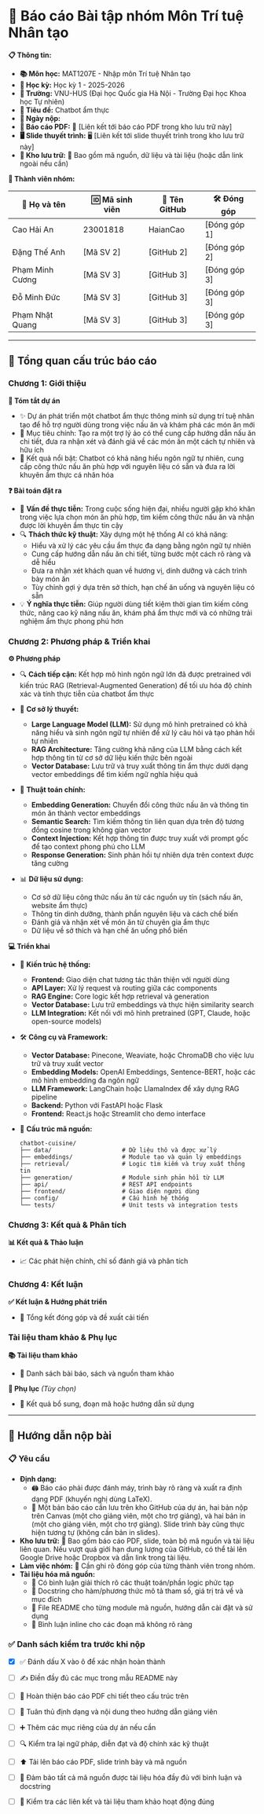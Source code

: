 # 🤖 Báo cáo Bài tập nhóm Môn Trí tuệ Nhân tạo

**📋 Thông tin:**

- **📚 Môn học:** MAT1207E - Nhập môn Trí tuệ Nhân tạo
- **📅 Học kỳ:** Học kỳ 1 - 2025-2026
- **🏫 Trường:** VNU-HUS (Đại học Quốc gia Hà Nội - Trường Đại học Khoa học Tự nhiên)
- **📝 Tiêu đề:** Chatbot ẩm thực
- **📅 Ngày nộp:** 
- **📄 Báo cáo PDF:** 📄 [Liên kết tới báo cáo PDF trong kho lưu trữ này]
- **🖥️ Slide thuyết trình:** 🖥️ [Liên kết tới slide thuyết trình trong kho lưu trữ này]
- **📂 Kho lưu trữ:** 📁 Bao gồm mã nguồn, dữ liệu và tài liệu (hoặc dẫn link ngoài nếu cần)

**👥 Thành viên nhóm:**

| 👤 Họ và tên    | 🆔 Mã sinh viên | 🐙 Tên GitHub | 🛠️ Đóng góp  |
| --------------- | --------------- | ------------- | ------------ |
| Cao Hải An      | 23001818        | HaianCao      | [Đóng góp 1] |
| Đặng Thế Anh    | [Mã SV 2]       | [GitHub 2]    | [Đóng góp 2] |
| Phạm Minh Cương | [Mã SV 3]       | [GitHub 3]    | [Đóng góp 3] |
| Đỗ Minh Đức     | [Mã SV 3]       | [GitHub 3]    | [Đóng góp 3] |
| Phạm Nhật Quang | [Mã SV 3]       | [GitHub 3]    | [Đóng góp 3] |

---

## 📑 Tổng quan cấu trúc báo cáo

### Chương 1: Giới thiệu

**📝 Tóm tắt dự án**

- ✨ Dự án phát triển một chatbot ẩm thực thông minh sử dụng trí tuệ nhân tạo để hỗ trợ người dùng trong việc nấu ăn và khám phá các món ăn mới
- 🎯 Mục tiêu chính: Tạo ra một trợ lý ảo có thể cung cấp hướng dẫn nấu ăn chi tiết, đưa ra nhận xét và đánh giá về các món ăn một cách tự nhiên và hữu ích
- 🌟 Kết quả nổi bật: Chatbot có khả năng hiểu ngôn ngữ tự nhiên, cung cấp công thức nấu ăn phù hợp với nguyên liệu có sẵn và đưa ra lời khuyên ẩm thực cá nhân hóa

**❓ Bài toán đặt ra**

- 📌 **Vấn đề thực tiễn:** Trong cuộc sống hiện đại, nhiều người gặp khó khăn trong việc lựa chọn món ăn phù hợp, tìm kiếm công thức nấu ăn và nhận được lời khuyên ẩm thực tin cậy
- 🔍 **Thách thức kỹ thuật:** Xây dựng một hệ thống AI có khả năng:
  - Hiểu và xử lý các yêu cầu ẩm thực đa dạng bằng ngôn ngữ tự nhiên
  - Cung cấp hướng dẫn nấu ăn chi tiết, từng bước một cách rõ ràng và dễ hiểu
  - Đưa ra nhận xét khách quan về hương vị, dinh dưỡng và cách trình bày món ăn
  - Tùy chỉnh gợi ý dựa trên sở thích, hạn chế ăn uống và nguyên liệu có sẵn
- 💡 **Ý nghĩa thực tiễn:** Giúp người dùng tiết kiệm thời gian tìm kiếm công thức, nâng cao kỹ năng nấu ăn, khám phá ẩm thực mới và có những trải nghiệm ẩm thực phong phú hơn

### Chương 2: Phương pháp & Triển khai

**⚙️ Phương pháp**

- 🔍 **Cách tiếp cận:** Kết hợp mô hình ngôn ngữ lớn đã được pretrained với kiến trúc RAG (Retrieval-Augmented Generation) để tối ưu hóa độ chính xác và tính thực tiễn của chatbot ẩm thực

- 🧠 **Cơ sở lý thuyết:**

  - **Large Language Model (LLM):** Sử dụng mô hình pretrained có khả năng hiểu và sinh ngôn ngữ tự nhiên để xử lý câu hỏi và tạo phản hồi tự nhiên
  - **RAG Architecture:** Tăng cường khả năng của LLM bằng cách kết hợp thông tin từ cơ sở dữ liệu kiến thức bên ngoài
  - **Vector Database:** Lưu trữ và truy xuất thông tin ẩm thực dưới dạng vector embeddings để tìm kiếm ngữ nghĩa hiệu quả

- 🔧 **Thuật toán chính:**

  - **Embedding Generation:** Chuyển đổi công thức nấu ăn và thông tin món ăn thành vector embeddings
  - **Semantic Search:** Tìm kiếm thông tin liên quan dựa trên độ tương đồng cosine trong không gian vector
  - **Context Injection:** Kết hợp thông tin được truy xuất với prompt gốc để tạo context phong phú cho LLM
  - **Response Generation:** Sinh phản hồi tự nhiên dựa trên context được tăng cường

- 📊 **Dữ liệu sử dụng:**
  - Cơ sở dữ liệu công thức nấu ăn từ các nguồn uy tín (sách nấu ăn, website ẩm thực)
  - Thông tin dinh dưỡng, thành phần nguyên liệu và cách chế biến
  - Đánh giá và nhận xét về món ăn từ chuyên gia ẩm thực
  - Dữ liệu về sở thích và hạn chế ăn uống phổ biến

**💻 Triển khai**

- 🧩 **Kiến trúc hệ thống:**

  - **Frontend:** Giao diện chat tương tác thân thiện với người dùng
  - **API Layer:** Xử lý request và routing giữa các components
  - **RAG Engine:** Core logic kết hợp retrieval và generation
  - **Vector Database:** Lưu trữ embeddings và thực hiện similarity search
  - **LLM Integration:** Kết nối với mô hình pretrained (GPT, Claude, hoặc open-source models)

- 🛠️ **Công cụ và Framework:**

  - **Vector Database:** Pinecone, Weaviate, hoặc ChromaDB cho việc lưu trữ và truy xuất vector
  - **Embedding Models:** OpenAI Embeddings, Sentence-BERT, hoặc các mô hình embedding đa ngôn ngữ
  - **LLM Framework:** LangChain hoặc LlamaIndex để xây dựng RAG pipeline
  - **Backend:** Python với FastAPI hoặc Flask
  - **Frontend:** React.js hoặc Streamlit cho demo interface

- 📁 **Cấu trúc mã nguồn:**
  ```
  chatbot-cuisine/
  ├── data/                    # Dữ liệu thô và được xử lý
  ├── embeddings/              # Module tạo và quản lý embeddings
  ├── retrieval/               # Logic tìm kiếm và truy xuất thông tin
  ├── generation/              # Module sinh phản hồi từ LLM
  ├── api/                     # REST API endpoints
  ├── frontend/                # Giao diện người dùng
  ├── config/                  # Cấu hình hệ thống
  └── tests/                   # Unit tests và integration tests
  ```

### Chương 3: Kết quả & Phân tích

**📊 Kết quả & Thảo luận**

- 📈 Các phát hiện chính, chỉ số đánh giá và phân tích

### Chương 4: Kết luận

**✅ Kết luận & Hướng phát triển**

- 🔭 Tổng kết đóng góp và đề xuất cải tiến

### Tài liệu tham khảo & Phụ lục

**📚 Tài liệu tham khảo**

- 🔗 Danh sách bài báo, sách và nguồn tham khảo

**📎 Phụ lục** _(Tùy chọn)_

- 📎 Kết quả bổ sung, đoạn mã hoặc hướng dẫn sử dụng

---

## 📝 Hướng dẫn nộp bài

### 📋 Yêu cầu

- **Định dạng:**
  - 🖨️ Báo cáo phải được đánh máy, trình bày rõ ràng và xuất ra định dạng PDF (khuyến nghị dùng LaTeX).
  - 🔁 Một bản báo cáo cần lưu trên kho GitHub của dự án, hai bản nộp trên Canvas (một cho giảng viên, một cho trợ giảng), và hai bản in (một cho giảng viên, một cho trợ giảng). Slide trình bày cũng thực hiện tương tự (không cần bản in slides).
- **Kho lưu trữ:** 📂 Bao gồm báo cáo PDF, slide, toàn bộ mã nguồn và tài liệu liên quan. Nếu vượt quá giới hạn dung lượng của GitHub, có thể tải lên Google Drive hoặc Dropbox và dẫn link trong tài liệu.
- **Làm việc nhóm:** 🤝 Cần ghi rõ đóng góp của từng thành viên trong nhóm.
- **Tài liệu hóa mã nguồn:**
  - 🧾 Có bình luận giải thích rõ các thuật toán/phần logic phức tạp
  - 🧪 Docstring cho hàm/phương thức mô tả tham số, giá trị trả về và mục đích
  - 📘 File README cho từng module mã nguồn, hướng dẫn cài đặt và sử dụng
  - 📝 Bình luận inline cho các đoạn mã không rõ ràng

### ✅ Danh sách kiểm tra trước khi nộp

- [x] ✅ Đánh dấu X vào ô để xác nhận hoàn thành
- [ ] ✍️ Điền đầy đủ các mục trong mẫu README này
- [ ] 📄 Hoàn thiện báo cáo PDF chi tiết theo cấu trúc trên
- [ ] 🎨 Tuân thủ định dạng và nội dung theo hướng dẫn giảng viên
- [ ] ➕ Thêm các mục riêng của dự án nếu cần
- [ ] 🔍 Kiểm tra lại ngữ pháp, diễn đạt và độ chính xác kỹ thuật
- [ ] ⬆️ Tải lên báo cáo PDF, slide trình bày và mã nguồn
- [ ] 🧩 Đảm bảo tất cả mã nguồn được tài liệu hóa đầy đủ với bình luận và docstring
- [ ] 🔗 Kiểm tra các liên kết và tài liệu tham khảo hoạt động đúng

